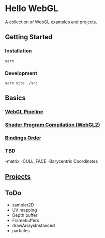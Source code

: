 # Hello WebGL

A collection of WebGL examples and projects.

## Getting Started

### Installation

```shell
yarn
```

### Development

```shell
yarn vite ./src
```

## Basics

### [WebGL Pipeline](./docs/webgl-pipeline.md)

### [Shader Program Compilation (WebGL2)](./docs/shader-program-compilation.md)

### [Bindings Order](./docs/bindings-order.md)

### TBD

-matrix
-CULL_FACE
-Barycentric Coordinates

## [Projects](./src/index.html)

## ToDo

- sampler2D
- UV mapping
- Depth buffer
- Framebuffers
- drawArraysInstanced
- particles
